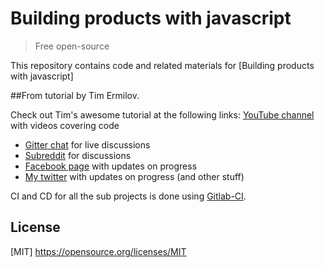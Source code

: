 # Building products with javascript

> Free open-source

This repository contains code and related materials for [Building products with javascript]

##From tutorial by Tim Ermilov. 

Check out Tim's awesome tutorial at the following links:
[YouTube channel](https://www.youtube.com/c/TimErmilov) with videos covering code
- [Gitter chat](https://gitter.im/yamalight/building-products-with-js) for live discussions
- [Subreddit](https://www.reddit.com/r/BuildingWithJS/) for discussions
- [Facebook page](https://www.facebook.com/buildingproductswithjs/) with updates on progress
- [My twitter](https://twitter.com/yamalight) with updates on progress (and other stuff) 

CI and CD for all the sub projects is done using [Gitlab-CI](https://gitlab.com/randyf991/building-products-with-js).

## License

[MIT] https://opensource.org/licenses/MIT
